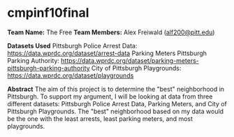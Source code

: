 # cmpinf10final

**Team Name:** The Free
**Team Members:** Alex Freiwald (alf200@pitt.edu)

**Datasets Used**
Pittsburgh Police Arrest Data: https://data.wprdc.org/dataset/arrest-data 
Parking Meters Pittsburgh Parking Authority: https://data.wprdc.org/dataset/parking-meters-pittsburgh-parking-authority
City of Pittsburgh Playgrounds: https://data.wprdc.org/dataset/playgrounds

**Abstract**
The aim of this project is to determine the "best" neighborhood in Pittsburgh. To support my argument, I will be looking at data from three different datasets: Pittsburgh Police Arrest Data, Parking Meters, and City of Pittsburgh Playgrounds. The "best" neighborhood based on my data would be the one with the least arrests, least parking meters, and most playgrounds.